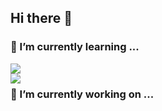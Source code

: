 ## Hi there 👋

<!--
**AhnRian/AhnRian** is a ✨ _special_ ✨ repository because its `README.md` (this file) appears on your GitHub profile.

Here are some ideas to get you started:

- 🔭 I’m currently working on ...
- 🌱 I’m currently learning ...

- 👯 I’m looking to collaborate on ...
- 🤔 I’m looking for help with ...
- 💬 Ask me about ...
- 📫 How to reach me: ...
- 😄 Pronouns: ...
- ⚡ Fun fact: ...
-->
### 🌱 I’m currently learning ...
<div>
<img src="https://skillicons.dev/icons?i=js,ts,html,css,py,react,redux,git,github,notion,figma" /> 
</div>
<div>
<img align="left" src="http://mazassumnida.wtf/api/v2/generate_badge?boj=rian00"/>
</div>



<div>
 <h3>🔭 I’m currently working on ...</h3>
</div>

 




